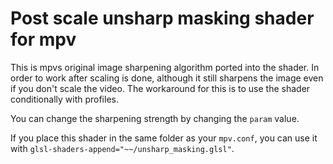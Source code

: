 # Post scale unsharp masking shader for mpv
This is mpvs original image sharpening algorithm ported into the shader.
In order to work after scaling is done, although it still sharpens the image
even if you don't scale the video. The workaround for this is to use the shader
conditionally with profiles.

You can change the sharpening strength by changing the `param` value.

If you place this shader in the same folder as your `mpv.conf`,
you can use it with
`glsl-shaders-append="~~/unsharp_masking.glsl"`.
